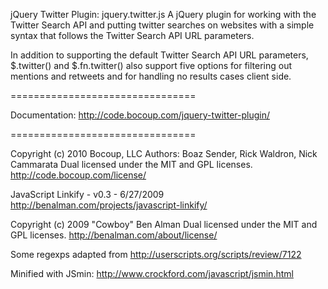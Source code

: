 jQuery Twitter Plugin: jquery.twitter.js
A jQuery plugin for working with the Twitter Search API and putting twitter searches on websites with a simple syntax that follows the Twitter Search API URL parameters.

In addition to supporting the default Twitter Search API URL parameters, $.twitter() and $.fn.twitter() also support five options for filtering out mentions and retweets and for handling no results cases client side.

================================

Documentation: http://code.bocoup.com/jquery-twitter-plugin/

================================

Copyright (c) 2010 Bocoup, LLC
Authors: Boaz Sender, Rick Waldron, Nick Cammarata
Dual licensed under the MIT and GPL licenses.
http://code.bocoup.com/license/

JavaScript Linkify - v0.3 - 6/27/2009
http://benalman.com/projects/javascript-linkify/

Copyright (c) 2009 "Cowboy" Ben Alman
Dual licensed under the MIT and GPL licenses.
http://benalman.com/about/license/

Some regexps adapted from http://userscripts.org/scripts/review/7122

Minified with JSmin: http://www.crockford.com/javascript/jsmin.html